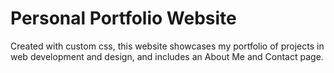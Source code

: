 # Personal Portfolio Website

Created with custom css, this website showcases my portfolio of projects in web development and design, and includes an About Me and Contact page.